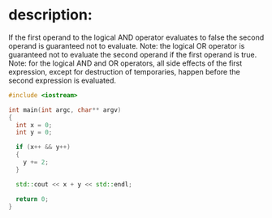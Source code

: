 # description: 
 If the first operand to the logical AND operator evaluates to false the second operand is guaranteed not to evaluate.  Note: the logical OR operator is guaranteed not to evaluate the second operand if the first operand is true. Note: for the logical AND and OR operators, all side effects of the first expression, except for destruction of temporaries, happen before the second expression is evaluated.

```C++ runnable
#include <iostream>

int main(int argc, char** argv)
{
  int x = 0;
  int y = 0;

  if (x++ && y++)
  {
    y += 2;
  }

  std::cout << x + y << std::endl;

  return 0;
}
